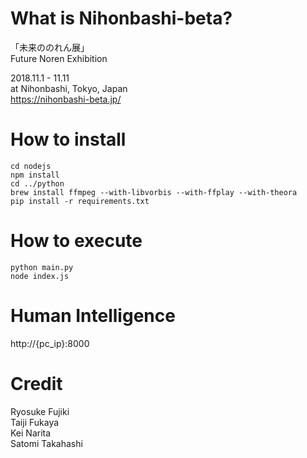 # What is Nihonbashi-beta?
「未来ののれん展」  
Future Noren Exhibition  

2018.11.1 - 11.11  
at Nihonbashi, Tokyo, Japan  
https://nihonbashi-beta.jp/

# How to install
```
cd nodejs
npm install
cd ../python
brew install ffmpeg --with-libvorbis --with-ffplay --with-theora
pip install -r requirements.txt
```

# How to execute
```
python main.py
node index.js
```

# Human Intelligence
http://{pc_ip}:8000

# Credit
Ryosuke Fujiki  
Taiji Fukaya  
Kei Narita  
Satomi Takahashi  